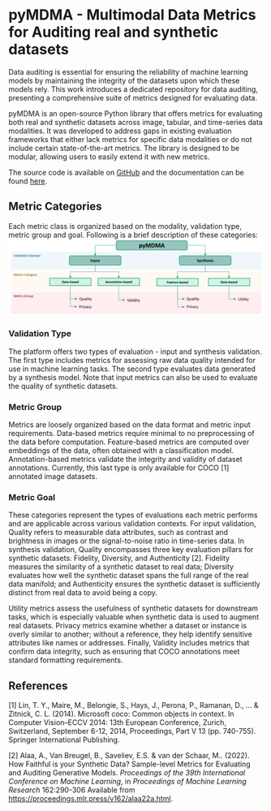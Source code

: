 # pyMDMA - Multimodal Data Metrics for Auditing real and synthetic datasets

Data auditing is essential for ensuring the reliability of machine learning models by maintaining the integrity of the datasets upon which these models rely. This work introduces a dedicated repository for data auditing, presenting a comprehensive suite of metrics designed for evaluating data.

pyMDMA is an open-source Python library that offers metrics for evaluating both
real and synthetic datasets across image, tabular, and time-series data modalities. It was
developed to address gaps in existing evaluation frameworks that either lack metrics for
specific data modalities or do not include certain state-of-the-art metrics. The library is designed to be modular, allowing users to easily extend it with new metrics.

The source code is available on [GitHub](https://github.com/fraunhoferportugal/pymdma/tree/main) and the documentation can be found [here](dummy).

## Metric Categories
Each metric class is organized based on the modality, validation type, metric group and goal. Following is a brief description of these categories:
![Metric Categories](resources/pymdma_schema_1.png)

### Validation Type
The platform offers two types of evaluation - input and synthesis validation. The first type includes metrics for assessing raw data quality intended for use in machine learning tasks. The second type evaluates data generated by a synthesis model. Note that input metrics can also be used to evaluate the quality of synthetic datasets.

### Metric Group
Metrics are loosely organized based on the data format and metric input requirements. Data-based metrics require minimal to no preprocessing of the data before computation. Feature-based metrics are computed over embeddings of the data, often obtained with a classification model. Annotation-based metrics validate the integrity and validity of dataset annotations. Currently, this last type is only available for COCO [1] annotated image datasets.

### Metric Goal
These categories represent the types of evaluations each metric performs and are applicable across various validation contexts. For input validation, Quality refers to measurable data attributes, such as contrast and brightness in images or the signal-to-noise ratio in time-series data. In synthesis validation, Quality encompasses three key evaluation pillars for synthetic datasets: Fidelity, Diversity, and Authenticity [2]. Fidelity measures the similarity of a synthetic dataset to real data; Diversity evaluates how well the synthetic dataset spans the full range of the real data manifold; and Authenticity ensures the synthetic dataset is sufficiently distinct from real data to avoid being a copy.

Utility metrics assess the usefulness of synthetic datasets for downstream tasks, which is especially valuable when synthetic data is used to augment real datasets. Privacy metrics examine whether a dataset or instance is overly similar to another; without a reference, they help identify sensitive attributes like names or addresses. Finally, Validity includes metrics that confirm data integrity, such as ensuring that COCO annotations meet standard formatting requirements.

## References
[1] Lin, T. Y., Maire, M., Belongie, S., Hays, J., Perona, P., Ramanan, D., ... & Zitnick, C. L. (2014). Microsoft coco: Common objects in context. In Computer Vision–ECCV 2014: 13th European Conference, Zurich, Switzerland, September 6-12, 2014, Proceedings, Part V 13 (pp. 740-755). Springer International Publishing.

[2] Alaa, A., Van Breugel, B., Saveliev, E.S. &amp; van der Schaar, M.. (2022). How Faithful is your Synthetic Data? Sample-level Metrics for Evaluating and Auditing Generative Models. <i>Proceedings of the 39th International Conference on Machine Learning</i>, in <i>Proceedings of Machine Learning Research</i> 162:290-306 Available from https://proceedings.mlr.press/v162/alaa22a.html.
